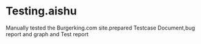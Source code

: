 # Testing.aishu
Manually tested the Burgerking.com site.prepared Testcase Document,bug report and graph and Test report
